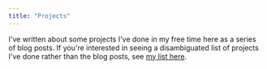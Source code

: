 ```yaml
---
title: "Projects"
---
```


I've written about some projects I've done in my free time here as a series of blog posts. If you're interested in seeing a disambiguated list of projects I've done rather than the blog posts, see [my list here](/project-tags).
